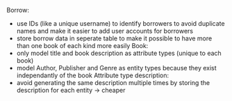 Borrow:
- use IDs (like a unique username) to identify borrowers to avoid duplicate names and make it easier to add user accounts for borrowers
- store borrow data in seperate table to make it possible to have more than one book of each kind more easily
Book:
- only model title and book description as attribute types (unique to each book)
- model Author, Publisher and Genre as entity types because they exist independantly of the book
Attribute type description:
- avoid generating the same description multiple times by storing the description for each entity -> cheaper

